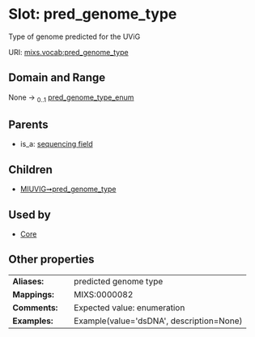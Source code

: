 
# Slot: pred_genome_type


Type of genome predicted for the UViG

URI: [mixs.vocab:pred_genome_type](https://w3id.org/mixs/vocab/pred_genome_type)


## Domain and Range

None &#8594;  <sub>0..1</sub> [pred_genome_type_enum](pred_genome_type_enum.md)

## Parents

 *  is_a: [sequencing field](sequencing_field.md)

## Children

 *  [MIUVIG➞pred_genome_type](MIUVIG_pred_genome_type.md)

## Used by

 * [Core](Core.md)

## Other properties

|  |  |  |
| --- | --- | --- |
| **Aliases:** | | predicted genome type |
| **Mappings:** | | MIXS:0000082 |
| **Comments:** | | Expected value: enumeration |
| **Examples:** | | Example(value='dsDNA', description=None) |

